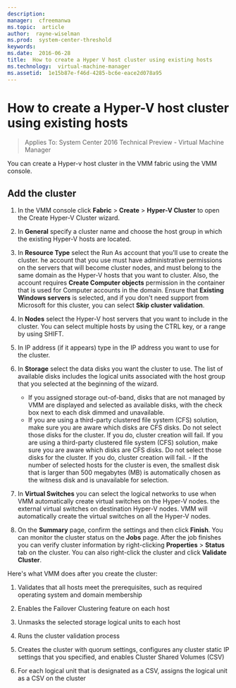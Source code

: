 ```yaml
---
description:  
manager:  cfreemanwa
ms.topic:  article
author:  rayne-wiselman
ms.prod:  system-center-threshold
keywords:  
ms.date:  2016-06-28
title:  How to create a Hyper V host cluster using existing hosts
ms.technology:  virtual-machine-manager
ms.assetid:  1e15b87e-f46d-4285-bc6e-eace2d078a95
---
```


# How to create a Hyper-V host cluster using existing hosts

>Applies To: System Center 2016 Technical Preview - Virtual Machine Manager



You can create a Hyper-v host cluster in the VMM fabric using the VMM console.  

 
    
    
## Add the cluster
1.  In the VMM console click **Fabric** > **Create** > **Hyper-V Cluster** to open the Create Hyper-V Cluster wizard.

2.  In **General** specify a cluster name and choose the host group in which the existing Hyper-V hosts are located.
3. In **Resource Type** select the Run As account that you'll use to create the cluster. he account that you use must have administrative permissions on the servers that will become cluster nodes, and must belong to the same domain as the Hyper-V hosts that you want to cluster. Also, the account requires **Create Computer objects** permission in the container that is used for Computer accounts in the domain. Ensure that **Existing Windows servers** is selected, and if you don't need support from Microsoft for this cluster, you can select **Skip cluster validation**. 
4.  In **Nodes** select the Hyper-V host servers that you want to include in the cluster. You can select multiple hosts by using the CTRL key, or a range by using SHIFT.
5. In IP address (if it appears) type in the IP address you want to use for the cluster.
6. In **Storage** select the data disks you want the cluster to use. The list of available disks includes the logical units associated with the host group that you selected at the beginning of the wizard.

    -   If you assigned storage out-of-band, disks that are not managed by VMM are displayed and selected as available disks, with the check box next to each disk dimmed and unavailable.
     -   If you are using a third-party clustered file system (CFS) solution, make sure you are aware which disks are CFS disks. Do not select those disks for the cluster. If you do, cluster creation will fail. If you are using a third-party clustered file system (CFS) solution, make sure you are aware which disks are CFS disks. Do not select those disks for the cluster. If you do, cluster creation will fail.
       -   If the number of selected hosts for the cluster is even, the smallest disk that is larger than 500 megabytes (MB) is automatically chosen as the witness disk and is unavailable for selection.

7. In **Virtual Switches** you can select the logical networks to use when VMM automatically create virtual switches on the Hyper-V nodes. the external virtual switches on destination Hyper-V nodes. VMM will automatically create the virtual switches on all the Hyper-V nodes.
8. On the **Summary** page, confirm the settings and then click **Finish**. You can monitor the cluster status on the **Jobs** page. After the job finishes  you can verify cluster information by right-clicking **Properties** > **Status** tab on the cluster. You can also right-click the cluster and click **Validate Cluster**. 
 

Here's what VMM does after you create the cluster:

1.  Validates that all hosts meet the prerequisites, such as required operating system and domain membership

2.  Enables the Failover Clustering feature on each host

3.  Unmasks the selected storage logical units to each host

4.  Runs the cluster validation process

5.  Creates the cluster with quorum settings, configures any cluster static IP settings that you specified, and enables Cluster Shared Volumes (CSV)

6.  For each logical unit that is designated as a CSV, assigns the logical unit as a CSV on the cluster






